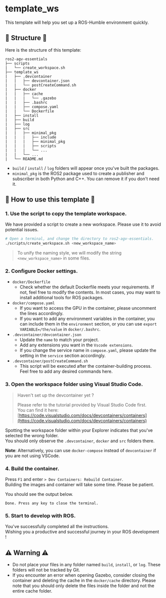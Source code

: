 # template_ws

This template will help you set up a ROS-Humble environment quickly.

## 🌱 Structure 🌱

Here is the structure of this template:

```
ros2-agv-essentials
├── scripts
|   └── create_workspace.sh
├── template_ws
|   ├── .devcontainer
|   |   ├── devcontainer.json
|   |   └── postCreateCommand.sh
|   ├── docker
|   |   ├── cache
|   |   |   └── .gazebo
|   |   ├── .bashrc
|   |   ├── compose.yaml
|   |   └── Dockerfile
|   ├── install
|   ├── build
|   ├── log
|   ├── src
|   |   ├── minimal_pkg
|   |   |   ├── include
|   |   |   ├── minimal_pkg
|   |   |   ├── scripts
|   |   |   └── ...
|   |   └── ...
|   └── README.md
```

- `build` / `install` / `log` folders will appear once you've built the packages.
- `minimal_pkg` is the ROS2 package used to create a publisher and subscriber in both Python and C++. You can remove it if you don't need it.

## 🚩 How to use this template 🚩

### 1. Use the script to copy the template workspace.

We have provided a script to create a new workspace. Please use it to avoid potential issues.  

```bash
# Open a terminal, and change the directory to ros2-agv-essentials.
./scripts/create_workspace.sh <new_workspace_name>
```

> To unify the naming style, we will modify the string `<new_workspace_name>` in some files.

### 2. Configure Docker settings.

- `docker/Dockerfile`
    - Check whether the default Dockerfile meets your requirements. If not, feel free to modify the contents. In most cases, you may want to install additional tools for ROS packages.
- `docker/compose.yaml`
    - If you want to access the GPU in the container, please uncomment the lines accordingly.
    - If you want to add any environment variables in the container, you can include them in the `environment` section, or you can use `export VARIABLE=/the/value` in `docker/.bashrc`.
- `.devcontainer/devcontainer.json`
    - Update the `name` to match your project.
    - Add any extensions you want in the `Vscode extensions`.
    - If you change the service name in `compose.yaml`, please update the setting in the `service` section accordingly. 
- `.devcontainer/postCreateCommand.sh`
    - This script will be executed after the container-building process. Feel free to add any desired commands here.

### 3. Open the workspace folder using Visual Studio Code.

> Haven't set up the devcontainer yet ?
> 
> Please refer to the tutorial provided by Visual Studio Code first.  
> You can find it here:  [https://code.visualstudio.com/docs/devcontainers/containers](https://code.visualstudio.com/docs/devcontainers/containers)

Spotting the workspace folder within your Explorer indicates that you've selected the wrong folder.  
You should only observe the `.devcontainer`, `docker` and `src` folders there.

**Note**: Alternatively, you can use `docker-compose` instead of `devcontainer` if you are not using VSCode.

### 4. Build the container.

Press `F1` and enter `> Dev Containers: Rebuild Container`.  
Building the images and container will take some time. Please be patient.

You should see the output below.

```
Done. Press any key to close the terminal.
```

### 5. Start to develop with ROS.

You've successfully completed all the instructions.  
Wishing you a productive and successful journey in your ROS development !

## ⚠️ Warning ⚠️

- Do not place your files in any folder named `build`, `install`, or `log`. These folders will not be tracked by Git.
- If you encounter an error when opening Gazebo, consider closing the container and deleting the cache in the `docker/cache` directory. Please note that you should only delete the files inside the folder and not the entire cache folder.
